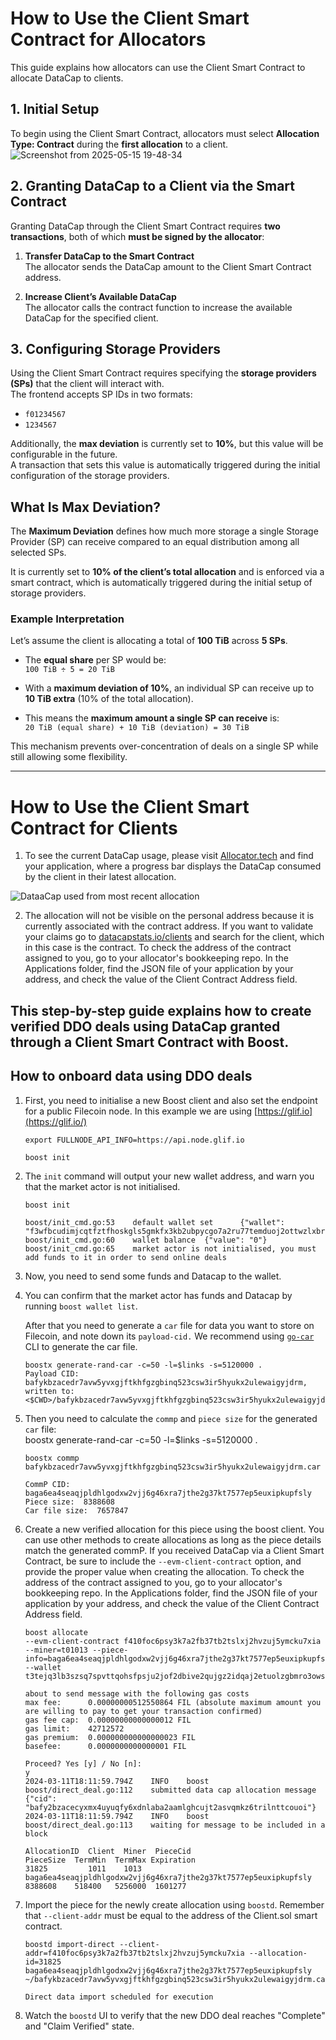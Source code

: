 # How to Use the Client Smart Contract for Allocators

This guide explains how allocators can use the Client Smart Contract to allocate DataCap to clients.

## 1. Initial Setup

To begin using the Client Smart Contract, allocators must select **Allocation Type: Contract** during the **first allocation** to a client.
![Screenshot from 2025-05-15 19-48-34](https://github.com/user-attachments/assets/7710674a-3ccb-4413-9415-ca17e8a3e9a7)


## 2. Granting DataCap to a Client via the Smart Contract

Granting DataCap through the Client Smart Contract requires **two transactions**, both of which **must be signed by the allocator**:

1. **Transfer DataCap to the Smart Contract**  
   The allocator sends the DataCap amount to the Client Smart Contract address.

2. **Increase Client’s Available DataCap**  
   The allocator calls the contract function to increase the available DataCap for the specified client.

## 3. Configuring Storage Providers

Using the Client Smart Contract requires specifying the **storage providers (SPs)** that the client will interact with.  
The frontend accepts SP IDs in two formats:
- `f01234567`
- `1234567`

Additionally, the **max deviation** is currently set to **10%**, but this value will be configurable in the future.  
A transaction that sets this value is automatically triggered during the initial configuration of the storage providers.

## What Is Max Deviation?

The **Maximum Deviation** defines how much more storage a single Storage Provider (SP) can receive compared to an equal distribution among all selected SPs.

It is currently set to **10% of the client’s total allocation** and is enforced via a smart contract, which is automatically triggered during the initial setup of storage providers.

### Example Interpretation

Let’s assume the client is allocating a total of **100 TiB** across **5 SPs**.

- The **equal share** per SP would be:  
  `100 TiB ÷ 5 = 20 TiB`

- With a **maximum deviation of 10%**, an individual SP can receive up to **10 TiB extra** (10% of the total allocation).

- This means the **maximum amount a single SP can receive** is:  
  `20 TiB (equal share) + 10 TiB (deviation) = 30 TiB`

This mechanism prevents over-concentration of deals on a single SP while still allowing some flexibility.

---

# How to Use the Client Smart Contract for Clients

1. To see the current DataCap usage, please visit [Allocator.tech](https://allocator.tech) and find your application, where a progress bar displays the DataCap consumed by the client in their latest allocation.

![DataaCap used from most recent allocation](https://github.com/user-attachments/assets/b0b3b215-d9b3-4ff3-a238-969f23bd0a70)

2. The allocation will not be visible on the personal address because it is currently associated with the contract address. If you want to validate your claims go to [datacapstats.io/clients](https://datacapstats.io/clients) and search for the client, which in this case is the contract.
To check the address of the contract assigned to you, go to your allocator's bookkeeping repo. In the Applications folder, find the JSON file of your application by your address, and check the value of the Client Contract Address field.


This step-by-step guide explains how to create verified DDO deals using DataCap granted through a Client Smart Contract with Boost.
---

## How to onboard data using DDO deals

1.  First, you need to initialise a new Boost client and also set the endpoint for a public Filecoin node. In this example we are using [https://glif.io](https://glif.io/)


    ```
    export FULLNODE_API_INFO=https://api.node.glif.io

    boost init
    ```


2.  The `init` command will output your new wallet address, and warn you that the market actor is not initialised.



    ```
    boost init

    boost/init_cmd.go:53    default wallet set      {"wallet": "f3wfbcudimjcqtfztfhoskgls5gmkfx3kb2ubpycgo7a2ru77temduoj2ottwzlxbrbzm4jycrtu45deawbluq"}
    boost/init_cmd.go:60    wallet balance  {"value": "0"}
    boost/init_cmd.go:65    market actor is not initialised, you must add funds to it in order to send online deals
    ```


3.  Now, you need to send some funds and Datacap to the wallet.


4.  You can confirm that the market actor has funds and Datacap by running `boost wallet list`.

    After that you need to generate a `car` file for data you want to store on Filecoin, and note down its `payload-cid.` We recommend using [`go-car`](https://github.com/ipld/go-car/releases/latest) CLI to generate the car file.



    ```
    boostx generate-rand-car -c=50 -l=$links -s=5120000 .
    Payload CID: bafykbzacedr7avw5yvxgjftkhfgzgbinq523csw3ir5hyukx2ulewaigyjdrm, written to: <$CWD>/bafykbzacedr7avw5yvxgjftkhfgzgbinq523csw3ir5hyukx2ulewaigyjdrm.car
    ```


5.  Then you need to calculate the `commp` and `piece size` for the generated `car` file:\
    boostx generate-rand-car -c=50 -l=$links -s=5120000 .


    ```
    boostx commp bafykbzacedr7avw5yvxgjftkhfgzgbinq523csw3ir5hyukx2ulewaigyjdrm.car

    CommP CID:  baga6ea4seaqjpldhlgodxw2vjj6g46xra7jthe2g37kt7577ep5euxipkupfsly
    Piece size:  8388608
    Car file size:  7657847
    ```


6.  Create a new verified allocation for this piece using the boost client. You can use other methods to create allocations as long as the piece details match the generated commP. If you received DataCap via a Client Smart Contract, be sure to include the `--evm-client-contract` option, and provide the proper value when creating the allocation.
To check the address of the contract assigned to you, go to your allocator's bookkeeping repo. In the Applications folder, find the JSON file of your application by your address, and check the value of the Client Contract Address field.

    ```
    boost allocate 
    --evm-client-contract f410foc6psy3k7a2fb37tb2tslxj2hvzuj5ymcku7xia --miner=t01013 --piece-info=baga6ea4seaqjpldhlgodxw2vjj6g46xra7jthe2g37kt7577ep5euxipkupfsly=8388608 --wallet t3tejq3lb3szsq7spvttqohsfpsju2jof2dbive2qujgz2idqaj2etuolzgbmro3owsmpuebmoghwxgt6ricvq

    about to send message with the following gas costs
    max fee:      0.00000000512550864 FIL (absolute maximum amount you are willing to pay to get your transaction confirmed)
    gas fee cap:  0.00000000000000012 FIL
    gas limit:    42712572
    gas premium:  0.000000000000000023 FIL
    basefee:      0.0000000000000001 FIL

    Proceed? Yes [y] / No [n]:
    y
    2024-03-11T18:11:59.794Z	INFO	boost	boost/direct_deal.go:112	submitted data cap allocation message	{"cid": "bafy2bzacecyxmx4uyuqfy6xdnlaba2aamlghcujt2asvqmkz6trilnttcouoi"}
    2024-03-11T18:11:59.794Z	INFO	boost	boost/direct_deal.go:113	waiting for message to be included in a block

    AllocationID  Client  Miner  PieceCid                                                          PieceSize  TermMin  TermMax Expiration  
    31825         1011    1013   baga6ea4seaqjpldhlgodxw2vjj6g46xra7jthe2g37kt7577ep5euxipkupfsly  8388608    518400   5256000  1601277
    ```


7.  Import the piece for the newly create allocation using `boostd`. Remember that `--client-addr` must be equal to the address of the Client.sol smart contract.
    ```
    boostd import-direct --client-addr=f410foc6psy3k7a2fb37tb2tslxj2hvzuj5ymcku7xia --allocation-id=31825 baga6ea4seaqjpldhlgodxw2vjj6g46xra7jthe2g37kt7577ep5euxipkupfsly ~/bafykbzacedr7avw5yvxgjftkhfgzgbinq523csw3ir5hyukx2ulewaigyjdrm.car

    Direct data import scheduled for execution
    ```


8. Watch the `boostd` UI to verify that the new DDO deal reaches "Complete" and "Claim Verified" state.
